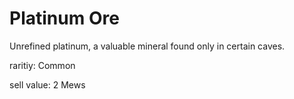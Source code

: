 # Platinum Ore

Unrefined platinum, a valuable mineral found only in certain caves.

raritiy: Common

sell value: 2 Mews